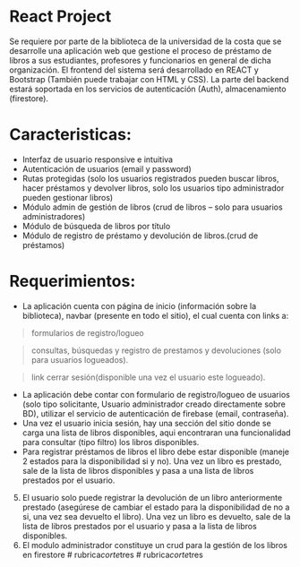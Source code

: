 # React Project

Se requiere por parte de la biblioteca de la universidad de la costa que se desarrolle
una aplicación web que gestione el proceso de préstamo de libros a sus estudiantes,
profesores y funcionarios en general de dicha organización.
El frontend del sistema será desarrollado en REACT y Bootstrap (También puede
trabajar con HTML y CSS).
La parte del backend estará soportada en los servicios de autenticación (Auth),
almacenamiento (firestore).

# Caracteristicas:
* Interfaz de usuario responsive e intuitiva
* Autenticación de usuarios (email y password)
* Rutas protegidas (solo los usuarios registrados pueden buscar libros, hacer
préstamos y devolver libros, solo los usuarios tipo administrador pueden
gestionar libros)
* Módulo admin de gestión de libros (crud de libros – solo para usuarios
administradores)
* Módulo de búsqueda de libros por título
* Módulo de registro de préstamo y devolución de libros.(crud de préstamos)

# Requerimientos:
* La aplicación cuenta con página de inicio (información sobre la biblioteca),
navbar (presente en todo el sitio), el cual cuenta con links a:
> formularios de registro/logueo

> consultas, búsquedas y registro de prestamos y devoluciones (solo para
usuarios logueados).

> link cerrar sesión(disponible una vez el usuario este logueado).

* La aplicación debe contar con formulario de registro/logueo de usuarios (solo
tipo solicitante, Usuario administrador creado directamente sobre BD), utilizar el
servicio de autenticación de firebase (email, contraseña).
* Una vez el usuario inicia sesión, hay una sección del sitio donde se carga una lista
de libros disponibles, aqui encontraran una funcionalidad para consultar (tipo filtro) los
libros disponibles.
* Para registrar préstamos de libros el libro debe estar disponible (maneje 2
estados para la disponibilidad si y no). Una vez un libro es prestado, sale de la lista de
libros disponibles y pasa a una lista de libros prestados por el usuario.
5. El usuario solo puede registrar la devolución de un libro anteriormente prestado
(asegúrese de cambiar el estado para la disponibilidad de no a si, una vez sea devuelto el
libro). Una vez un libro es devuelto, sale de la lista de libros prestados por el usuario y
pasa a la lista de libros disponibles.
6. El modulo administrador constituye un crud para la gestión de los libros en firestore
#   r u b r i c a _ c o r t e _ t r e s  
 #   r u b r i c a _ c o r t e _ t r e s  
 